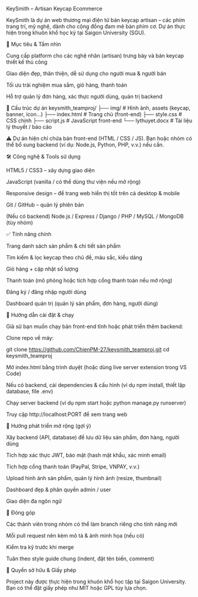 KeySmith – Artisan Keycap Ecommerce




KeySmith là dự án web thương mại điện tử bán keycap artisan – các phím trang trí, mỹ nghệ, dành cho cộng đồng đam mê bàn phím cơ. Dự án thực hiện trong khuôn khổ học kỳ tại Saigon University (SGU).

🎯 Mục tiêu & Tầm nhìn

Cung cấp platform cho các nghệ nhân (artisan) trưng bày và bán keycap thiết kế thủ công

Giao diện đẹp, thân thiện, dễ sử dụng cho người mua & người bán

Tối ưu trải nghiệm mua sắm, giỏ hàng, thanh toán

Hỗ trợ quản lý đơn hàng, xác thực người dùng, quản trị backend

📂 Cấu trúc dự án
keysmith_teamproj/
├── img/                  # Hình ảnh, assets (keycap, banner, icon…)
├── index.html            # Trang chủ (front-end)
├── style.css             # CSS chính
├── script.js             # JavaScript front-end
└── lythuyet.docx          # Tài liệu lý thuyết / báo cáo


⚠️ Dự án hiện chỉ chứa bản front-end (HTML / CSS / JS). Bạn hoặc nhóm có thể bổ sung backend (ví dụ: Node.js, Python, PHP, v.v.) nếu cần.

🛠 Công nghệ & Tools sử dụng

HTML5 / CSS3 – xây dựng giao diện

JavaScript (vanilla / có thể dùng thư viện nếu mở rộng)

Responsive design – để trang web hiển thị tốt trên cả desktop & mobile

Git / GitHub – quản lý phiên bản

(Nếu có backend) Node.js / Express / Django / PHP / MySQL / MongoDB (tùy nhóm)

✅ Tính năng chính

Trang danh sách sản phẩm & chi tiết sản phẩm

Tìm kiếm & lọc keycap theo chủ đề, màu sắc, kiểu dáng

Giỏ hàng + cập nhật số lượng

Thanh toán (mô phỏng hoặc tích hợp cổng thanh toán nếu mở rộng)

Đăng ký / đăng nhập người dùng

Dashboard quản trị (quản lý sản phẩm, đơn hàng, người dùng)

🚀 Hướng dẫn cài đặt & chạy

Giả sử bạn muốn chạy bản front-end tĩnh hoặc phát triển thêm backend:

Clone repo về máy:

git clone https://github.com/ChienPM-27/keysmith_teamproj.git
cd keysmith_teamproj


Mở index.html bằng trình duyệt (hoặc dùng live server extension trong VS Code)

Nếu có backend, cài dependencies & cấu hình (ví dụ npm install, thiết lập database, file .env)

Chạy server backend (ví dụ npm start hoặc python manage.py runserver)

Truy cập http://localhost:PORT để xem trang web

📌 Hướng phát triển mở rộng (gợi ý)

Xây backend (API, database) để lưu dữ liệu sản phẩm, đơn hàng, người dùng

Tích hợp xác thực JWT, bảo mật (hash mật khẩu, xác minh email)

Tích hợp cổng thanh toán (PayPal, Stripe, VNPAY, v.v.)

Upload hình ảnh sản phẩm, quản lý hình ảnh (resize, thumbnail)

Dashboard đẹp & phân quyền admin / user

Giao diện đa ngôn ngữ

👥 Đóng góp

Các thành viên trong nhóm có thể làm branch riêng cho tính năng mới

Mỗi pull request nên kèm mô tả & ảnh minh họa (nếu có)

Kiểm tra kỹ trước khi merge

Tuân theo style guide chung (indent, đặt tên biến, comment)

📝 Quyền sở hữu & Giấy phép

Project này được thực hiện trong khuôn khổ học tập tại Saigon University. Bạn có thể đặt giấy phép như MIT hoặc GPL tùy lựa chọn.
